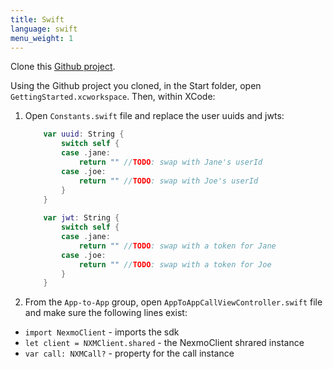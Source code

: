 ```yaml
---
title: Swift
language: swift
menu_weight: 1
---
```


Clone this [Github project](https://github.com/Nexmo/ClientSDK-Get-Started-Voice-Swift).

Using the Github project you cloned, in the Start folder, open `GettingStarted.xcworkspace`. Then, within XCode:
    
1. Open `Constants.swift` file and replace the user uuids and jwts:

    ```swift
        var uuid: String {
            switch self {
            case .jane:
                return "" //TODO: swap with Jane's userId
            case .joe:
                return "" //TODO: swap with Joe's userId
            }
        }
        
        var jwt: String {
            switch self {
            case .jane:
                return "" //TODO: swap with a token for Jane
            case .joe:
                return "" //TODO: swap with a token for Joe
            }
        }
    ```

2. From the `App-to-App` group, open `AppToAppCallViewController.swift` file and make sure the following lines exist:

* `import NexmoClient` - imports the sdk
* `let client = NXMClient.shared` - the NexmoClient shrared instance
* `var call: NXMCall?` - property for the call instance
